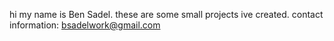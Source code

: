 hi my name is Ben Sadel.
these are some small projects ive created.
contact information: bsadelwork@gmail.com
